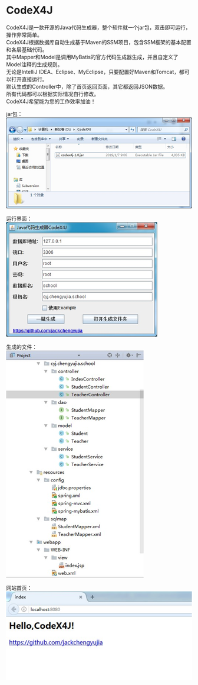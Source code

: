 # CodeX4J

CodeX4J是一款开源的Java代码生成器，整个软件就一个jar包，双击即可运行，操作非常简单。  
CodeX4J根据数据库自动生成基于Maven的SSM项目，包含SSM框架的基本配置和各层基础代码。  
其中Mapper和Model是调用MyBatis的官方代码生成器生成，并且自定义了Model注释的生成规则。  
无论是IntelliJ IDEA、Eclipse、MyEclipse，只要配置好Maven和Tomcat，都可以打开直接运行。  
默认生成的Controller中，除了首页返回页面，其它都返回JSON数据。  
所有代码都可以根据实际情况自行修改。  
CodeX4J希望能为您的工作效率加油！  

jar包：  
![jar包](/img/jar.jpg)  

运行界面：  
![运行界面](/img/UI.jpg)  

生成的文件：  
![生成的文件](/img/generatedFiles.jpg)  

网站首页：  
![网站首页](/img/index.jpg)  